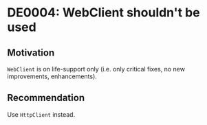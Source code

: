 <!--
T:System.Net.WebClient
-->

# DE0004: WebClient shouldn't be used

## Motivation

 `WebClient` is on life-support only (i.e. only critical fixes, no new
 improvements, enhancements).

## Recommendation

Use `HttpClient` instead.
